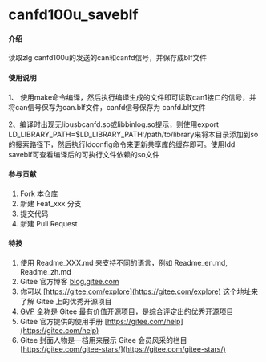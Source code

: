 # canfd100u_saveblf

#### 介绍
读取zlg canfd100u的发送的can和canfd信号，并保存成blf文件


#### 使用说明
 1、 使用make命令编译，然后执行编译生成的文件即可读取can1接口的信号，并将can信号保存为can.blf文件，canfd信号保存为 canfd.blf文件

 2、编译时出现无libusbcanfd.so或libbinlog.so提示，则使用export LD_LIBRARY_PATH=$LD_LIBRARY_PATH:/path/to/library来将本目录添加到so的搜索路径下，然后执行ldconfig命令来更新共享库的缓存即可。使用ldd saveblf可查看编译后的可执行文件依赖的so文件

#### 参与贡献

1.  Fork 本仓库
2.  新建 Feat_xxx 分支
3.  提交代码
4.  新建 Pull Request


#### 特技

1.  使用 Readme\_XXX.md 来支持不同的语言，例如 Readme\_en.md, Readme\_zh.md
2.  Gitee 官方博客 [blog.gitee.com](https://blog.gitee.com)
3.  你可以 [https://gitee.com/explore](https://gitee.com/explore) 这个地址来了解 Gitee 上的优秀开源项目
4.  [GVP](https://gitee.com/gvp) 全称是 Gitee 最有价值开源项目，是综合评定出的优秀开源项目
5.  Gitee 官方提供的使用手册 [https://gitee.com/help](https://gitee.com/help)
6.  Gitee 封面人物是一档用来展示 Gitee 会员风采的栏目 [https://gitee.com/gitee-stars/](https://gitee.com/gitee-stars/)
